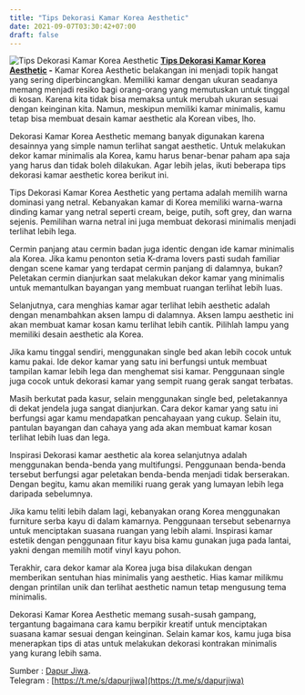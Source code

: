 ```yaml
---
title: "Tips Dekorasi Kamar Korea Aesthetic"
date: 2021-09-07T03:30:42+07:00
draft: false
---
```

![Tips Dekorasi Kamar Korea Aesthetic](https://1.bp.blogspot.com/-nQ1x0GlSbSg/YTZTrinj7HI/AAAAAAAADH0/sVA6yQ-bMBkLU9V5IsHA-QPJHXhwUMHzwCLcBGAsYHQ/s1003/Tips%2BDekorasi%2BKamar%2BKos%2BMinimalis%2BAla%2BKorea%2B-%2BDapur%2BJiwa.png "Tips Dekorasi Kamar Korea Aesthetic")
**[Tips Dekorasi Kamar Korea Aesthetic](https://www.dapurjiwa.com/2021/09/8-tips-dekorasi-kamar-kos-minimalis-ala-korea.html) -** Kamar Korea Aesthetic belakangan ini menjadi topik hangat yang sering diperbincangkan. Memiliki kamar dengan ukuran seadanya memang menjadi resiko bagi orang-orang yang memutuskan untuk tinggal di kosan. Karena kita tidak bisa memaksa untuk merubah ukuran sesuai dengan keinginan kita. Namun, meskipun memiliki kamar minimalis, kamu tetap bisa membuat desain kamar aesthetic ala Korean vibes, lho.

Dekorasi Kamar Korea Aesthetic memang banyak digunakan karena desainnya yang simple namun terlihat sangat aesthetic. Untuk melakukan dekor kamar minimalis ala Korea, kamu harus benar-benar paham apa saja yang harus dan tidak boleh dilakukan. Agar lebih jelas, ikuti beberapa tips dekorasi kamar aesthetic korea berikut ini.

Tips Dekorasi Kamar Korea Aesthetic yang pertama adalah memilih warna dominasi yang netral. Kebanyakan kamar di Korea memiliki warna-warna dinding kamar yang netral seperti cream, beige, putih, soft grey, dan warna sejenis. Pemilihan warna netral ini juga membuat dekorasi minimalis menjadi terlihat lebih lega.

Cermin panjang atau cermin badan juga identic dengan ide kamar minimalis ala Korea. Jika kamu penonton setia K-drama lovers pasti sudah familiar dengan scene kamar yang terdapat cermin panjang di dalamnya, bukan? Peletakan cermin dianjurkan saat melakukan dekor kamar yang minimalis untuk memantulkan bayangan yang membuat ruangan terlihat lebih luas.

Selanjutnya, cara menghias kamar agar terlihat lebih aesthetic adalah dengan menambahkan aksen lampu di dalamnya. Aksen lampu aesthetic ini akan membuat kamar kosan kamu terlihat lebih cantik. Pilihlah lampu yang memiliki desain aesthetic ala Korea.

Jika kamu tinggal sendiri, menggunakan single bed akan lebih cocok untuk kamu pakai. Ide dekor kamar yang satu ini berfungsi untuk membuat tampilan kamar lebih lega dan menghemat sisi kamar. Penggunaan single juga cocok untuk dekorasi kamar yang sempit ruang gerak sangat terbatas.

Masih berkutat pada kasur, selain menggunakan single bed, peletakannya di dekat jendela juga sangat dianjurkan. Cara dekor kamar yang satu ini berfungsi agar kamu mendapatkan pencahayaan yang cukup. Selain itu, pantulan bayangan dan cahaya yang ada akan membuat kamar kosan terlihat lebih luas dan lega.

Inspirasi Dekorasi kamar aesthetic ala korea selanjutnya adalah menggunakan benda-benda yang multifungsi. Penggunaan benda-benda tersebut berfungsi agar peletakan benda-benda menjadi tidak berserakan. Dengan begitu, kamu akan memiliki ruang gerak yang lumayan lebih lega daripada sebelumnya.

Jika kamu teliti lebih dalam lagi, kebanyakan orang Korea menggunakan furniture serba kayu di dalam kamarnya. Penggunaan tersebut sebenarnya untuk menciptakan suasana ruangan yang lebih alami. Inspirasi kamar estetik dengan penggunaan fitur kayu bisa kamu gunakan juga pada lantai, yakni dengan memilih motif vinyl kayu pohon.

Terakhir, cara dekor kamar ala Korea juga bisa dilakukan dengan memberikan sentuhan hias minimalis yang aesthetic. Hias kamar milikmu dengan printilan unik dan terlihat aesthetic namun tetap mengusung tema minimalis.

Dekorasi Kamar Korea Aesthetic memang susah-susah gampang, tergantung bagaimana cara kamu berpikir kreatif untuk menciptakan suasana kamar sesuai dengan keinginan. Selain kamar kos, kamu juga bisa menerapkan tips di atas untuk melakukan dekorasi kontrakan minimalis yang kurang lebih sama.

Sumber : [Dapur Jiwa](https://bit.ly/3BNfuxO).  
Telegram : [https://t.me/s/dapurjiwa](https://t.me/s/dapurjiwa)
